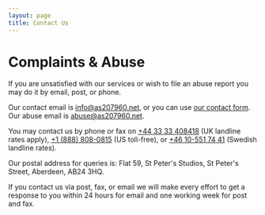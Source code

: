 ```yaml
---
layout: page
title: Contact Us
---
```


# Complaints & Abuse

If you are unsatisfied with our services or wish to file an abuse report you may do it by email, post, or phone.

Our contact email is [info@as207960.net](mailto:info@as207960.net), or you can use [our contact form](https://support.as207960.net/new/).
Our abuse email is [abuse@as207960.net](mailto:abuse@as207960.net).

You may contact us by phone or fax on [+44 33 33 408418](tel:+443333408418) (UK landline rates apply), [+1 (888) 808-0815](tel:+18888080815) (US toll-free),
or [+46 10-551 74 41](tel:+46105517441) (Swedish landline rates).

Our postal address for queries is: Flat 59, St Peter's Studios, St Peter's Street, Aberdeen, AB24 3HQ.

If you contact us via post, fax, or email we will make every effort to get a response to you within 24 hours for email and one working week for post and fax.

